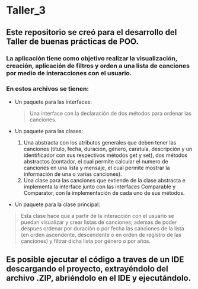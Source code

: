 # Taller_3
## Este repositorio se creó para el desarrollo del Taller de buenas prácticas de POO.
### La aplicación tiene como objetivo realizar la visualización, creación, aplicación de filtros y orden a una lista de canciones por medio de interacciones con el usuario.

### En estos archivos se tienen:
* Un paquete para las interfaces:
  > Una interface con la declaración de dos métodos para ordenar las canciones.
* Un paquete para las clases:
  1. Una abstracta con los atributos generales que deben tener las canciones (título, fecha, duración, género, caratula, descripción y un identificador con sus respectivos métodos get y set), dos métodos abstractos (contador, el cual permite calcular el numero de canciones en una lista y mensaje, el cual permite mostrar la información de una o varias canciones).
  2. Una clase para las canciones que extiende de la clase abstracta e implementa la interface junto con las interfaces Comparable y Comparator, con la implementación de cada uno de sus métodos.

* Un paquete para la clase principal:
> Esta clase hace que a partir de la interacción con el usuario se puedan visualizar y crear listas de canciones; ademas de poder despues ordenar por duración o por fecha las canciones de la lista (en orden ascendente, descendente o en orden de registro de las canciones) y filtrar dicha lista por género o por años.

## Es posible ejecutar el código a traves de un IDE descargando el proyecto, extrayéndolo del archivo .ZIP, abriéndolo en el IDE y ejecutándolo.
